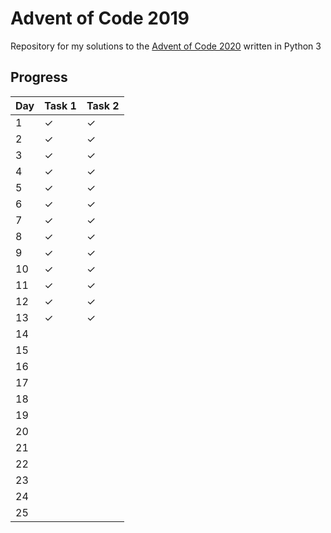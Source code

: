 # Advent of Code 2019

Repository for my solutions to the [Advent of Code 2020](https://adventofcode.com/2020 "Advent of Code 2020 Startpage") written in Python 3

## Progress

| Day | Task 1 | Task 2 |
| --- | ------ | ------ |
|   1 |      ✓ |      ✓ |
|   2 |      ✓ |      ✓ |
|   3 |      ✓ |      ✓ |
|   4 |      ✓ |      ✓ |
|   5 |      ✓ |      ✓ |
|   6 |      ✓ |      ✓ |
|   7 |      ✓ |      ✓ |
|   8 |      ✓ |      ✓ |
|   9 |      ✓ |      ✓ |
|  10 |      ✓ |      ✓ |
|  11 |      ✓ |      ✓ |
|  12 |      ✓ |      ✓ |
|  13 |      ✓ |      ✓ |
|  14 |        |        |
|  15 |        |        |
|  16 |        |        |
|  17 |        |        |
|  18 |        |        |
|  19 |        |        |
|  20 |        |        |
|  21 |        |        |
|  22 |        |        |
|  23 |        |        |
|  24 |        |        |
|  25 |        |        |
